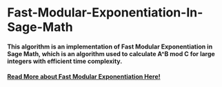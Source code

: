 # Fast-Modular-Exponentiation-In-Sage-Math

#### This algorithm is an implementation of Fast Modular Exponentiation in Sage Math, which is an algorithm used to calculate A^B mod C for large integers with efficient time complexity.

#### [Read More about Fast Modular Exponentiation Here!](https://www.khanacademy.org/computing/computer-science/cryptography/modarithmetic/a/fast-modular-exponentiation)
